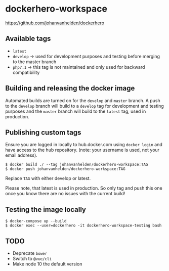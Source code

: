 # dockerhero-workspace

https://github.com/johanvanhelden/dockerhero

## Available tags
- `latest`
- `develop` -> used for development purposes and testing before merging to the master branch
- `php7.1` -> this tag is not maintained and only used for backward compatibility

## Building and releasing the docker image

Automated builds are turned on for the `develop` and `master` branch.
A push to the `develop` branch will build to a `develop` tag for development and testing purposes and the `master`
branch will build to the `latest` tag, used in production.

## Publishing custom tags

Ensure you are logged in locally to hub.docker.com using `docker login` and have access to the hub repository.
(note: your username is used, not your email address).

```
$ docker build ./ --tag johanvanhelden/dockerhero-workspace:TAG
$ docker push johanvanhelden/dockerhero-workspace:TAG
```
Replace `TAG` with either develop or latest.

Please note, that latest is used in production.
So only tag and push this one once you know there are no issues with the current build!

## Testing the image locally

```
$ docker-compose up --build
$ docker exec --user=dockerhero -it dockerhero-workspace-testing bash
```

## TODO
- Deprecate `bower`
- Switch to `@vue/cli`
- Make node 10 the default version
